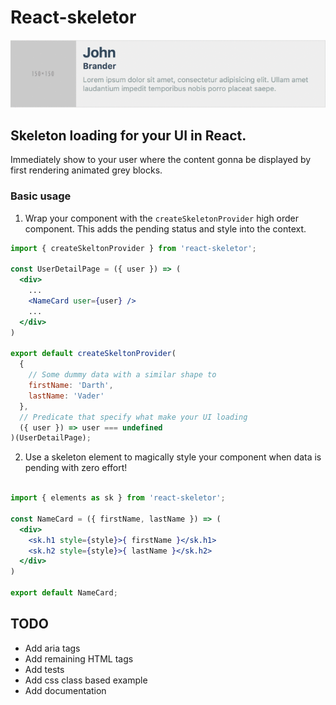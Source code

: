 # React-skeletor

![React-skeletor gif](/react-skeletor.gif)

## Skeleton loading for your UI in React.
Immediately show to your user where the content gonna be displayed by first rendering animated grey blocks.

### Basic usage

1. Wrap your component with the `createSkeletonProvider` high order component. This adds the pending status and style into the context.

```jsx
import { createSkeltonProvider } from 'react-skeletor';

const UserDetailPage = ({ user }) => (
  <div>
    ...
    <NameCard user={user} />
    ...
  </div>
)

export default createSkeltonProvider(
  {
    // Some dummy data with a similar shape to
    firstName: 'Darth',
    lastName: 'Vader'
  },
  // Predicate that specify what make your UI loading
  ({ user }) => user === undefined
)(UserDetailPage);
```

2. Use a skeleton element to magically style your component when data is pending with zero effort!

```jsx

import { elements as sk } from 'react-skeletor';

const NameCard = ({ firstName, lastName }) => (
  <div>
    <sk.h1 style={style}>{ firstName }</sk.h1>
    <sk.h2 style={style}>{ lastName }</sk.h2>
  </div>
)

export default NameCard;

```

## TODO

* Add aria tags
* Add remaining HTML tags
* Add tests
* Add css class based example
* Add documentation

